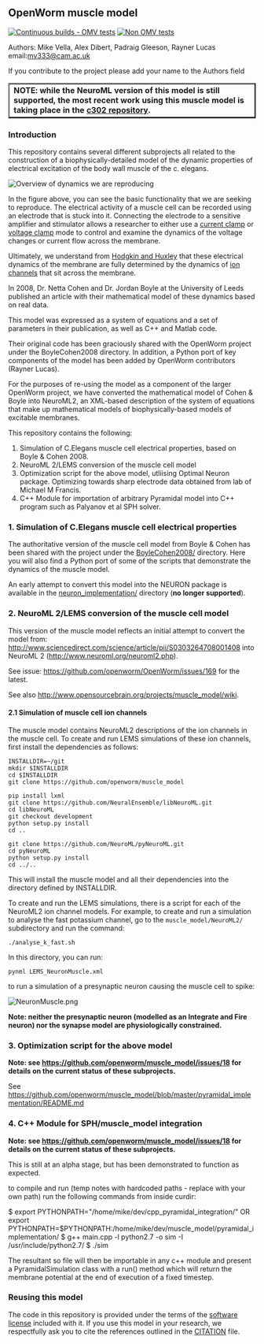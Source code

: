 ## OpenWorm muscle model

[![Continuous builds - OMV tests](https://github.com/openworm/muscle_model/actions/workflows/omv-ci.yml/badge.svg)](https://github.com/openworm/muscle_model/actions/workflows/omv-ci.yml) [![Non OMV tests](https://github.com/openworm/muscle_model/actions/workflows/non-omv.yml/badge.svg)](https://github.com/openworm/muscle_model/actions/workflows/non-omv.yml)

Authors: Mike Vella, Alex Dibert, Padraig Gleeson, Rayner Lucas
email:mv333@cam.ac.uk

If you contribute to the project please add your name to the Authors field

<table border="2"><tr><td><b>NOTE: while the NeuroML version of this model is still supported, the most recent work using this muscle model is taking place in the <a href="https://github.com/openworm/c302">c302 repository</a>.</b> </td></tr></table>

### Introduction

This repository contains several different subprojects all related to the construction of a biophysically-detailed model
of the dynamic properties of electrical excitation of the body wall muscle of the c. elegans.

![Overview of dynamics we are reproducing](https://cloud.githubusercontent.com/assets/1037756/5602898/094dd1c4-9321-11e4-9d01-bc4b73112951.png)

In the figure above, you can see the basic functionality that we are seeking to reproduce.  The electrical activity of a muscle cell
can be recorded using an electrode that is stuck into it.  Connecting the electrode to a sensitive
amplifier and stimulator allows a researcher to either use a [current clamp](https://en.wikipedia.org/wiki/Electrophysiology#Current_clamp) or [voltage clamp](https://en.wikipedia.org/wiki/Voltage_clamp) mode to control and examine the dynamics of the voltage changes or current flow across the membrane.

Ultimately, we understand from [Hodgkin and Huxley](https://en.wikipedia.org/wiki/Hodgkin%E2%80%93Huxley_model) that these electrical dynamics of the membrane are fully determined by the dynamics of [ion channels](https://en.wikipedia.org/wiki/Ion_channel) that sit across the membrane.

In 2008, Dr. Netta Cohen and Dr. Jordan Boyle at the University of Leeds published an article with their mathematical model of these dynamics based on real data.

This model was expressed as a system of equations and a set of parameters in their publication, as well as C++ and Matlab code.  

Their original code has been graciously shared with the OpenWorm project under the BoyleCohen2008 directory.  In addition, a Python port of key components of the model
has been added by OpenWorm contributors (Rayner Lucas).

For the purposes of re-using the model as a component of the larger OpenWorm project, we have converted the mathematical model of Cohen & Boyle into NeuroML2, an XML-based
description of the system of equations that make up mathematical models of biophysically-based models of excitable membranes.



This repository contains the following:

1. Simulation of C.Elegans muscle cell electrical properties, based on Boyle & Cohen 2008.
2. NeuroML 2/LEMS conversion of the muscle cell model
3. Optimization script for the above model, utliising Optimal Neuron package. Optimizing towards sharp electrode data obtained from lab of Michael M Francis.
4. C++ Module for importation of arbitrary Pyramidal model into C++ program such as Palyanov et al SPH solver.


### 1. Simulation of C.Elegans muscle cell electrical properties

The authoritative version of the muscle cell model from Boyle & Cohen has been shared with the project under the [BoyleCohen2008/](BoyleCohen2008/) directory.  Here you will also find a Python port of some of the scripts that demonstrate the dynamics of the muscle model.

An early attempt to convert this model into the NEURON package is available in the [neuron_implementation/](neuron_implementation/) directory (**no longer supported**).

### 2. NeuroML 2/LEMS conversion of the muscle cell model

This version of the muscle model reflects an initial attempt to convert the model from: http://www.sciencedirect.com/science/article/pii/S0303264708001408 into NeuroML 2 (http://www.neuroml.org/neuroml2.php).

See issue: https://github.com/openworm/OpenWorm/issues/169 for the latest.

See also http://www.opensourcebrain.org/projects/muscle_model/wiki.


#### 2.1 Simulation of muscle cell ion channels

The muscle model contains NeuroML2 descriptions of the ion channels in the muscle cell. To create and run LEMS simulations of these ion channels, first install the dependencies as follows:


    INSTALLDIR=~/git
    mkdir $INSTALLDIR
    cd $INSTALLDIR
    git clone https://github.com/openworm/muscle_model

    pip install lxml
    git clone https://github.com/NeuralEnsemble/libNeuroML.git
    cd libNeuroML
    git checkout development
    python setup.py install
    cd ..

    git clone https://github.com/NeuroML/pyNeuroML.git
    cd pyNeuroML
    python setup.py install
    cd ../..


This will install the muscle model and all their dependencies into the directory defined by INSTALLDIR.

To create and run the LEMS simulations, there is a script for each of the NeuroML2 ion channel models. For example, 
to create and run a simulation to analyse the fast potassium channel, go to the `muscle_model/NeuroML2/` subdirectory and run the command:

    ./analyse_k_fast.sh

In this directory, you can run:

    pynml LEMS_NeuronMuscle.xml

to run a simulation of a presynaptic neuron causing the muscle cell to spike:

![NeuronMuscle.png](NeuroML2/images/NeuronMuscle.png)

**Note: neither the presynaptic neuron (modelled as an Integrate and Fire neuron) nor the synapse model are physiologically constrained.**

### 3. Optimization script for the above model

**Note: see https://github.com/openworm/muscle_model/issues/18 for details on the current status of these subprojects.**

See https://github.com/openworm/muscle_model/blob/master/pyramidal_implementation/README.md

### 4. C++ Module for SPH/muscle_model integration

**Note: see https://github.com/openworm/muscle_model/issues/18 for details on the current status of these subprojects.**

This is still at an alpha stage, but has been demonstrated to function as expected.

to compile and run (temp notes with hardcoded paths - replace with your own path)
run the following commands from inside curdir:

$ export PYTHONPATH="/home/mike/dev/cpp_pyramidal_integration/"
OR
export PYTHONPATH=$PYTHONPATH:/home/mike/dev/muscle_model/pyramidal_implementation/
$ g++ main.cpp -l python2.7 -o sim -I /usr/include/python2.7/
$ ./sim

The resultant so file will then be importable in any c++ module and present a PyramidalSimulation class with a run() method which will return the membrane potential at the end of execution of a fixed timestep.


### Reusing this model

The code in this repository is provided under the terms of the [software license](LICENSE) included with it. If you use this model in your research, we respectfully ask you to cite the references outlined in the [CITATION](CITATION.md) file.


